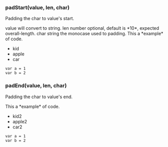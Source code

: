 ### padStart(value, len, char)

Padding the char to value's start.


<params>
   <item>
      <name>value</name>
      <desc>will convert to string.</desc>
   </item>
   <item>
      <name>len</name>
      <type>number</type>
      <desc>optional, default is *10*, expected overall-length.</desc>
   </item>
   <item>
      <name>char</name>
      <type>string</type>
      <desc>the monocase used to padding.</desc>
   </item>
</params>


<example>
This a *example* of code.

* kid
* apple
* car

```
var a = 1
var b = 2
```
</example>



### padEnd(value, len, char)


Padding the char to value's end.


<example>
This a *example* of code.

* kid2
* apple2
* car2

```
var a = 1
var b = 2
```
</example>